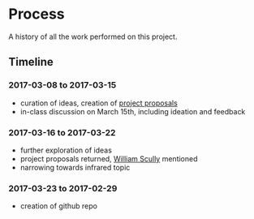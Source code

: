 # Process
A history of all the work performed on this project.
## Timeline
### 2017-03-08 to 2017-03-15
- curation of ideas, creation of [project proposals](documentation/project_proposals.md)
- in-class discussion on March 15th, including ideation and feedback

### 2017-03-16 to 2017-03-22
- further exploration of ideas
- project proposals returned, [William Scully](http://www.scullyphotography.com/) mentioned
- narrowing towards infrared topic

### 2017-03-23 to 2017-02-29
- creation of github repo
